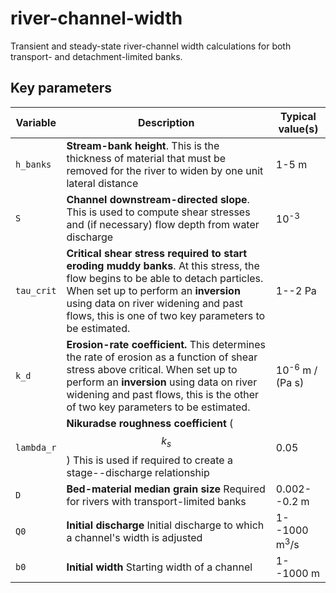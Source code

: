 # river-channel-width
Transient and steady-state river-channel width calculations for both transport- and detachment-limited banks.

## Key parameters

| **Variable** 	| **Description**                                                                                                                                                                                                                                                          	| **Typical value(s)**        	|
|--------------	|--------------------------------------------------------------------------------------------------------------------------------------------------------------------------------------------------------------------------------------------------------------------------	|-----------------------------	|
| `h_banks`    	| **Stream-bank height**. This is the thickness of material that must be removed for the river to widen by one unit lateral distance                                                                                                                                       	| 1-5 m                       	|
| `S`          	| **Channel downstream-directed slope**. This is used to compute shear stresses and (if necessary) flow depth from water discharge                                                                                                                                         	| 10<sup>-3</sup>             	|
| `tau_crit`   	| **Critical shear stress required to start eroding muddy banks**. At this stress, the flow begins to be able to detach particles. When set up to perform an **inversion** using data on river widening and past flows, this is one of two key parameters to be estimated. 	| 1--2 Pa                     	|
| `k_d`        	| **Erosion-rate coefficient.** This determines the rate of erosion as a function of shear stress above critical. When set up to perform an **inversion** using data on river widening and past flows, this is the other of two key parameters to be estimated.            	| 10<sup>-6</sup> m / (Pa s) 	|
| `lambda_r`   	| **Nikuradse roughness coefficient** ($$k_s$$) This is used if required to create a stage--discharge relationship                                                                                                                                                         	| 0.05                        	|
| `D`          	| **Bed-material median grain size** Required for rivers with transport-limited banks                                                                                                                                                                                      	| 0.002--0.2 m                	|
| `Q0`         	| **Initial discharge** Initial discharge to which a channel's width is adjusted                                                                                                                                                                                           	| 1--1000 m<sup>3</sup>/s     	|
| `b0`         	| **Initial width** Starting width of a channel                                                                                                                                                                                                                            	| 1--1000 m                   	|
